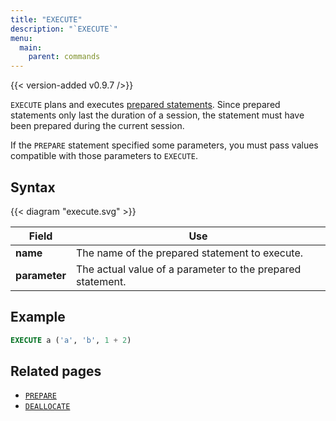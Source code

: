 ```yaml
---
title: "EXECUTE"
description: "`EXECUTE`"
menu:
  main:
    parent: commands
---
```


{{< version-added v0.9.7 />}}

`EXECUTE` plans and executes [prepared statements](../prepare). Since prepared statements only last the duration of a session, the statement must have been prepared during the current session.

If the `PREPARE` statement specified some parameters, you must pass values compatible with those parameters to `EXECUTE`.


## Syntax

{{< diagram "execute.svg" >}}

Field | Use
------|-----
**name**  | The name of the prepared statement to execute.
**parameter**  |  The actual value of a parameter to the prepared statement.

## Example

```sql
EXECUTE a ('a', 'b', 1 + 2)
```

## Related pages

- [`PREPARE`]
- [`DEALLOCATE`]

[`PREPARE`]:../prepare
[`DEALLOCATE`]:../deallocate
